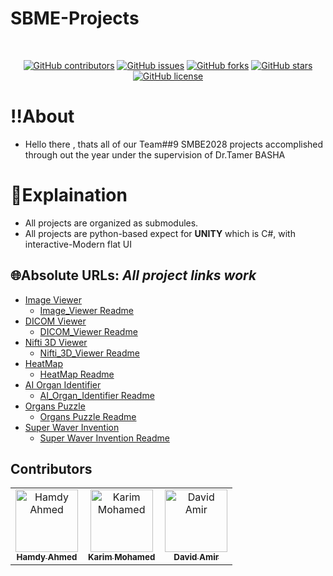 # SBME-Projects
</p>
<p align="center">
    <br> 
</p>
<div align="center">

[![GitHub contributors](https://img.shields.io/github/contributors/hamdy-cufe-eng/SBME-Projects)](https://github.com/hamdy-cufe-eng/SBME-Projects/contributors)
[![GitHub issues](https://img.shields.io/github/issues/hamdy-cufe-eng/SBME-Projects)](https://github.com/hamdy-cufe-eng/SBME-Projects/issues)
[![GitHub forks](https://img.shields.io/github/forks/hamdy-cufe-eng/SBME-Projects)](https://github.com/hamdy-cufe-eng/SBME-Projects/network)
[![GitHub stars](https://img.shields.io/github/stars/hamdy-cufe-eng/SBME-Projects)](https://github.com/hamdy-cufe-eng/SBME-Projects/stargazers)
[![GitHub license](https://img.shields.io/github/license/hamdy-cufe-eng/SBME-Projects)](https://github.com/hamdy-cufe-eng/SBME-Projects/blob/main/LICENSE)

</div>

# ‼️About
- Hello there , thats all of our Team##9 SMBE2028 projects accomplished through out the year under the supervision of Dr.Tamer BASHA
# 📝Explaination
- All projects are organized as submodules.
- All projects are python-based expect for **UNITY** which is C#, with interactive-Modern flat UI 


## 🌐Absolute URLs: *All project links work*
- [Image Viewer](https://github.com/hamdy-cufe-eng/Image-Viewer)
  - [Image_Viewer Readme](https://github.com/hamdy-cufe-eng/Image-Viewer/blob/main/README.md)
- [DICOM Viewer](https://github.com/hamdy-cufe-eng/Dicom-Viewer)
  - [DICOM_Viewer Readme](https://github.com/hamdy-cufe-eng/Dicom-Viewer/blob/main/README.md)
- [Nifti 3D Viewer](https://github.com/hamdy-cufe-eng/nifti-viewer)
  - [Nifti_3D_Viewer Readme](https://github.com/hamdy-cufe-eng/nifti-viewer/blob/main/README.md)
- [HeatMap](https://github.com/hamdy-cufe-eng/Heatmap)
  - [HeatMap Readme](https://github.com/hamdy-cufe-eng/Heatmap/blob/main/README.md)
- [AI Organ Identifier](https://github.com/hamdy-cufe-eng/Ai-Organ-Identifier)
  - [AI_Organ_Identifier Readme](https://github.com/hamdy-cufe-eng/Ai-Organ-Identifier/blob/main/README.md)
- [Organs Puzzle](https://github.com/hamdy-cufe-eng/3D-Organ-Puzzle-Game)
  - [Organs Puzzle Readme](https://github.com/hamdy-cufe-eng/3D-Organ-Puzzle-Game/blob/main/README.md)
- [Super Waver Invention](https://github.com/hamdy-cufe-eng/Invention)
  - [Super Waver Invention Readme](https://github.com/hamdy-cufe-eng/Invention/blob/main/README.md)

## Contributors <a name = "contributors"></a>
<table align="center">
  <tr>
    <td align="center">
    <a href="https://github.com/hamdy-cufe-eng" target="_black">
    <img src="https://avatars.githubusercontent.com/u/183446123?s=96&v=4" width="100px;" alt="Hamdy Ahmed"/>
    <br />
    <sub><b>Hamdy Ahmed</b></sub></a>
    </td>
    <td align="center">
    <a href="https://github.com/Karim-Mohamed-Elsayed" target="_black">
    <img src="https://avatars.githubusercontent.com/u/183163245?v=4" width="100px;" alt="Karim Mohamed"/>
    <br />
    <sub><b>Karim Mohamed</b></sub></a>
    </td>
     <td align="center">
    <a href="https://github.com/David-Amir-18" target="_black">
    <img src="https://avatars.githubusercontent.com/u/183446535?v=4" width="100px;" alt="David Amir"/>
    <br />
    <sub><b>David Amir</b></sub></a>
    </td>
    
  </tr>
 </table>
